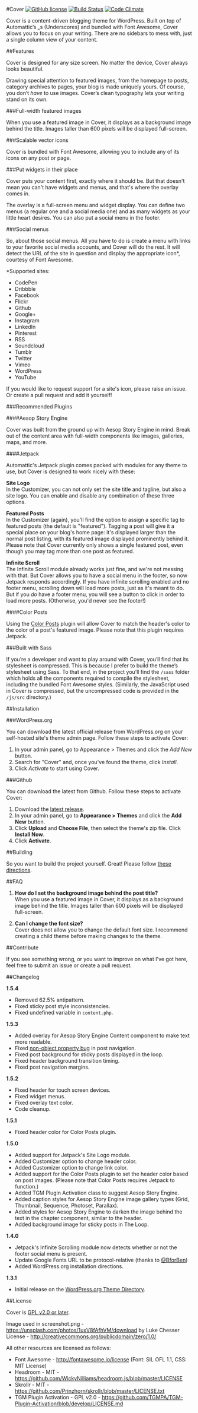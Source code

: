 #Cover
[![GitHub license](https://img.shields.io/badge/license-GPLv2-blue.svg)](https://github.com/peiche/cover/blob/master/LICENSE.txt)
[![Build Status](https://travis-ci.org/peiche/cover.svg?branch=master)](https://travis-ci.org/peiche/cover)
[![Code Climate](https://codeclimate.com/github/peiche/cover/badges/gpa.svg)](https://codeclimate.com/github/peiche/cover)

Cover is a content-driven blogging theme for WordPress. Built on top of Automattic’s _s (Underscores) and bundled with Font Awesome, Cover allows you to focus on your writing. There are no sidebars to mess with, just a single column view of your content.

##Features

Cover is designed for any size screen. No matter the device, Cover always looks beautiful.

Drawing special attention to featured images, from the homepage to posts, category archives to pages, your blog is made uniquely yours. Of course, you don’t _have_ to use images. Cover’s clean typography lets your writing stand on its own.

###Full-width featured images

When you use a featured image in Cover, it displays as a background image behind the title. Images taller than 600 pixels will be displayed full-screen.

###Scalable vector icons

Cover is bundled with Font Awesome, allowing you to include any of its icons on any post or page.

###Put widgets in their place

Cover puts your content first, exactly where it should be. But that doesn't mean you can't have widgets and menus, and that's where the overlay comes in.

The overlay is a full-screen menu and widget display. You can define two menus (a regular one and a social media one) and as many widgets as your little heart desires. You can also put a social menu in the footer.

###Social menus

So, about those social menus. All you have to do is create a menu with links to your favorite social media accounts, and Cover will do the rest. It will detect the URL of the site in question and display the appropriate icon*, courtesy of Font Awesome.

*Supported sites:
- CodePen
- Dribbble
- Facebook
- Flickr
- Github
- Google+
- Instagram
- LinkedIn
- Pinterest
- RSS
- Soundcloud
- Tumblr
- Twitter
- Vimeo
- WordPress
- YouTube

If you would like to request support for a site's icon, please raise an issue. Or create a pull request and add it yourself!

###Recommended Plugins

####Aesop Story Engine

Cover was built from the ground up with Aesop Story Engine in mind. Break out of the content area with full-width components like images, galleries, maps, and more.

####Jetpack

Automattic's Jetpack plugin comes packed with modules for any theme to use, but Cover is designed to work nicely with these:

**Site Logo**  
In the Customizer, you can not only set the site title and tagline, but also a site logo. You can enable and disable any combination of these three options.

**Featured Posts**  
In the Customizer (again), you'll find the option to assign a specific tag to featured posts (the default is "featured"). Tagging a post will give it a special place on your blog's home page: it's displayed larger than the normal post listing, with its featured image displayed prominently behind it. Please note that Cover currently only shows a single featured post, even though you may tag more than one post as featured.

**Infinite Scroll**  
The Infinite Scroll module already works just fine, and we're not messing with that. But Cover allows you to have a social menu in the footer, so now Jetpack responds accordingly. If you have infinite scrolling enabled and no footer menu, scrolling down will load more posts, just as it's meant to do. But if you _do_ have a footer menu, you will see a button to click in order to load more posts. (Otherwise, you'd never see the footer!)

####Color Posts

Using the [Color Posts](https://wordpress.org/plugins/color-posts/) plugin will allow Cover to match the header's color to the color of a post's featured image. Please note that this plugin requires Jetpack.

###Built with Sass

If you’re a developer and want to play around with Cover, you’ll find that its stylesheet is compressed. This is because I prefer to build the theme’s stylesheet using Sass. To that end, in the project you’ll find the `/sass` folder which holds all the components required to compile the stylesheet, including the bundled Font Awesome styles. (Similarly, the JavaScript used in Cover is compressed, but the uncompressed code is provided in the `/js/src` directory.)

##Installation

###WordPress.org

You can download the latest official release from WordPress.org on your self-hosted site's theme admin page. Follow these steps to activate Cover:

1. In your admin panel, go to Appearance > Themes and click the *Add New* button.
2. Search for "Cover" and, once you've found the theme, click *Install*.
3. Click *Activate* to start using Cover.

###Github

You can download the latest from Github. Follow these steps to activate Cover:

1. Download the [latest release](https://github.com/peiche/cover/releases/latest).
2. In your admin panel, go to **Appearance > Themes** and click the **Add New** button.
3. Click **Upload** and **Choose File**, then select the theme's zip file. Click **Install Now**.
4. Click **Activate**.

##Building

So you want to build the project yourself. Great! Please follow [these directions](building.md).

##FAQ

1. **How do I set the background image behind the post title?**  
   When you use a featured image in Cover, it displays as a background image behind the title. Images taller than 600 pixels will be displayed full-screen.

2. **Can I change the font size?**  
   Cover does not allow you to change the default font size. I recommend creating a child theme before making changes to the theme.

##Contribute

If you see something wrong, or you want to improve on what I've got here, feel free to submit an issue or create a pull request.

##Changelog

**1.5.4**
- Removed 62.5% antipattern.
- Fixed sticky post style inconsistencies.
- Fixed undefined variable in `content.php`.

**1.5.3**
- Added overlay for Aesop Story Engine Content component to make text more readable.
- Fixed [non-object property bug](https://github.com/peiche/cover/issues/29) in post navigation.
- Fixed post background for sticky posts displayed in the loop.
- Fixed header background transition timing.
- Fixed post navigation margins.

**1.5.2**
- Fixed header for touch screen devices.
- Fixed widget menus.
- Fixed overlay text color.
- Code cleanup.

**1.5.1**
- Fixed header color for Color Posts plugin.

**1.5.0**
- Added support for Jetpack's Site Logo module.
- Added Customizer option to change header color.
- Added Customizer option to change link color.
- Added support for the Color Posts plugin to set the header color based on post images. (Please note that Color Posts requires Jetpack to function.)
- Added TGM Plugin Activation class to suggest Aesop Story Engine.
- Added caption styles for Aesop Story Engine image gallery types (Grid, Thumbnail, Sequence, Photoset, Parallax).
- Added styles for Aesop Story Engine to darken the image behind the text in the chapter component, similar to the header.
- Added background image for sticky posts in The Loop.

**1.4.0**
- Jetpack's Infinite Scrolling module now detects whether or not the footer social menu is present.
- Update Google Fonts URL to be protocol-relative (thanks to [@BforBen](https://github.com/BforBen))
- Added WordPress.org installation directions.

**1.3.1**
- Initial release on the [WordPress.org Theme Directory](https://wordpress.org/themes/cover/).

##License

Cover is [GPL v2.0 or later](LICENSE.txt).

Image used in screenshot.png - https://unsplash.com/photos/1uxV8fAfhVM/download by Luke Chesser  
License - http://creativecommons.org/publicdomain/zero/1.0/  

All other resources are licensed as follows:

* Font Awesome - http://fontawesome.io/license (Font: SIL OFL 1.1, CSS: MIT License)
* Headroom - MIT - https://github.com/WickyNilliams/headroom.js/blob/master/LICENSE  
* Skrollr - MIT - https://github.com/Prinzhorn/skrollr/blob/master/LICENSE.txt  
* TGM Plugin Activation - GPL v2.0 - https://github.com/TGMPA/TGM-Plugin-Activation/blob/develop/LICENSE.md
